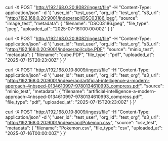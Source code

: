 curl -X POST "http://192.168.0.20:8082/ingest/file"   -H "Content-Type: application/json"   -d '{
    "user_id": "test_user",
    "org_id": "test_org",
    "s3_url": "http://192.168.0.20:9001/indexerapi/DSC03186.jpeg",
    "source": "image_test",
    "metadata": {
      "filename": "DSC03186.jpeg",
      "file_type": "jpeg",
      "uploaded_at": "2025-07-16T00:00:00Z"
    }
  }'

curl -X POST "http://192.168.0.20:8082/ingest/file"  -H "Content-Type: application/json"   -d '{
    "user_id": "test_user",
    "org_id": "test_org", 
    "s3_url": "http://192.168.0.20:9001/indexerapi/cube.PDF",
    "source": "minio_test",
    "metadata": {
      "filename": "cube.PDF",
      "file_type": "pdf",
      "uploaded_at": "2025-07-15T20:23:00Z"
    }
  }'


curl -X POST "http://192.168.0.10:8009/ingest/file"  -H "Content-Type: application/json"   -d '{
    "user_id": "test_user",
    "org_id": "test_org", 
    "s3_url": "http://192.168.0.20:9001/indexerapi/artificial-intelligence-a-modern-approach-4nbsped-0134610997-9780134610993_compress.pdf",
    "source": "minio_test",
    "metadata": {
      "filename": "artificial-intelligence-a-modern-approach-4nbsped-0134610997-9780134610993_compress.pdf",
      "file_type": "pdf",
      "uploaded_at": "2025-07-15T20:23:00Z"
    }
  }'

curl -X POST "http://192.168.0.10:8009/ingest/file" -H "Content-Type: application/json"   -d '{
    "user_id": "test_user",
    "org_id": "test_org", 
    "s3_url": "http://192.168.0.20:9001/indexerapi/Pokemon.csv",
    "source": "csv_test",
    "metadata": {
      "filename": "Pokemon.csv",
      "file_type": "csv",
      "uploaded_at": "2025-07-16T00:00:00Z"
    }
  }'